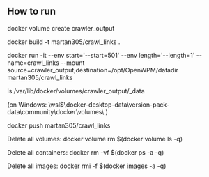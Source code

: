How to run
----------

docker volume create crawler_output

docker build -t martan305/crawl_links .

docker run -it --env start='--start=501' --env length='--length=1' --name=crawl_links --mount source=crawler_output,destination=/opt/OpenWPM/datadir martan305/crawl_links

ls /var/lib/docker/volumes/crawler_output/_data

(on Windows: \\wsl$\docker-desktop-data\version-pack-data\community\docker\volumes\ )

docker push martan305/crawl_links




Delete all volumes:
docker volume rm $(docker volume ls -q)

Delete all containers:
docker rm -vf $(docker ps -a -q)

Delete all images:
docker rmi -f $(docker images -a -q)

